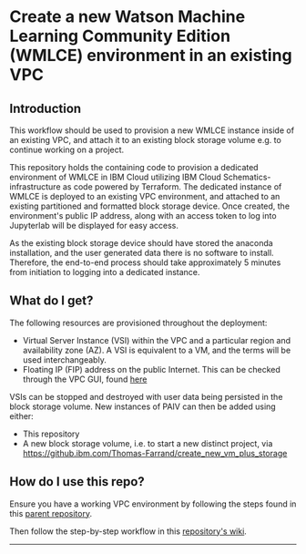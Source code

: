# Create a new Watson Machine Learning Community Edition (WMLCE) environment in an existing VPC

## Introduction
This workflow should be used to provision a new WMLCE instance inside of an existing VPC, and attach it to an existing block storage volume e.g. to continue working on a project.

This repository holds the containing code to provision a dedicated environment of WMLCE in IBM Cloud utilizing IBM Cloud Schematics- infrastructure as code powered by Terraform. The dedicated instance of WMLCE is deployed to an existing VPC environment, and attached to an existing partitioned and formatted block storage device. Once created, the environment's public IP address, along with an access token to log into Jupyterlab will be displayed for easy access. 

As the existing block storage device should have stored the anaconda installation, and the user generated data there is no software to install. Therefore, the end-to-end process should take approximately 5 minutes from initiation to logging into a dedicated instance.

## What do I get?
The following resources are provisioned throughout the deployment:

* Virtual Server Instance (VSI) within the VPC and a particular region and availability zone (AZ). A VSI is equivalent to a VM, and the terms will be used interchangeably. 
* Floating IP (FIP) address on the public Internet. This can be checked through the VPC GUI, found [here]()

VSIs can be stopped and destroyed with user data being persisted in the block storage volume. New instances of PAIV can then be added using either:
* This repository
* A new block storage volume, i.e. to start a new distinct project, via 
https://github.ibm.com/Thomas-Farrand/create_new_vm_plus_storage

## How do I use this repo?
Ensure you have a working VPC environment by following the steps found in this [parent repository](https://github.ibm.com/Thomas-Farrand/create_vpc_cluster).

Then follow the step-by-step workflow in this [repository's wiki](https://github.ibm.com/Thomas-Farrand/create_new_vm/wiki/Guide:-Add-a-New-PowerAI-Vision-Instance).

-------------------------------------------------------------------------------------------------------------------------------
